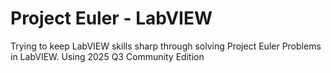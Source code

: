 # Project Euler - LabVIEW
Trying to keep LabVIEW skills sharp through solving Project Euler Problems in LabVIEW. Using 2025 Q3 Community Edition
